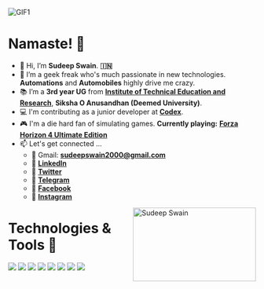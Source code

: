 ![GIF1](https://user-images.githubusercontent.com/53346605/118218620-76ba9c00-b495-11eb-80a7-0178078fa3df.gif)

# Namaste! 🙏

- 👋 Hi, I’m **Sudeep Swain**. **🇮🇳**
- 👀 I’m a geek freak who's much passionate in new technologies. **Automations** and **Automobiles** highly drive me crazy.
- 📚 I’m a **3rd year UG** from [**Institute of Technical Education and Research**](https://www.soa.ac.in/iter), **Siksha O Anusandhan (Deemed University)**.
- 💻 I'm contributing as a junior developer at [**Codex**](https://github.com/codex-iter).
- 🎮 I'm a die hard fan of simulating games. **Currently playing:** [**Forza Horizon 4 Ultimate Edition**](https://www.microsoft.com/en-us/p/forza-horizon-4-ultimate-edition/9p513p4mwc71?activetab=pivot%3aoverviewtab)
- 📫 Let's get connected ...
  - 📧 Gmail: [**sudeepswain2000@gmail.com**](https://mail.google.com/mail/u/0/#inbox)
  - 📧 [**LinkedIn**](https://www.linkedin.com/in/sudeepswain2502/)
  - 📧 [**Twitter**](https://twitter.com/SudeepSwain25)
  - 📧 [**Telegram**](https://t.me/Pseudo2502) 
  - 📧 [**Facebook**](https://www.facebook.com/sudeep.swain.98)
  - 📧 [**Instagram**](https://www.instagram.com/p_s_e_u_d_o.25/)
  
<img align="right" title="Sudeep Swain" width="250" height="150" src="https://user-images.githubusercontent.com/53346605/118228929-ab841e80-b4a8-11eb-9d69-6f7c3c97e02a.gif">

# Technologies & Tools 🔧

![](https://img.shields.io/badge/Language-C-informational?style=flat&logo=C&logoColor=white&color=2bbc8a)
![](https://img.shields.io/badge/Language-C++-informational?style=flat&logo=codio&logoColor=white&color=2bbc8a)
![](https://img.shields.io/badge/Language-Python-informational?style=flat&logo=Python&logoColor=white&color=2bbc8a)
![](https://img.shields.io/badge/Code-JavaScript-informational?style=flat&logo=javascript&logoColor=white&color=2bbc8a)
![](https://img.shields.io/badge/IDE-Arduino-informational?style=flat&logo=arduino&logoColor=white&color=2bbc8a)
![](https://img.shields.io/badge/Library-OpenCV-informational?style=flat&logo=opencv&logoColor=white&color=2bbc8a)
![](https://img.shields.io/badge/Framework-Tensorflow-informational?style=flat&logo=tensorflow&logoColor=white&color=2bbc8a)
![](https://img.shields.io/badge/Cloud-GCP-informational?style=flat&logo=google&logoColor=white&color=2bbc8a)


<!---
Sudeep25022000/Sudeep25022000 is a ✨ special ✨ repository because its `README.md` (this file) appears on your GitHub profile.
You can click the Preview link to take a look at your changes.
--->
<!--width="100" height="100"<img src="https://user-images.githubusercontent.com/53346605/118224244-5f34e080-b4a0-11eb-89a1-b922c9e420ad.jpg" width="100" height="100">-->

